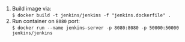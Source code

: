 1. Build image via:  
```$ docker build -t jenkins/jenkins -f "jenkins.dockerfile" .```
2. Run container on ```8080``` port:  
```$ docker run --name jenkins-server -p 8080:8080 -p 50000:50000 jenkins/jenkins```